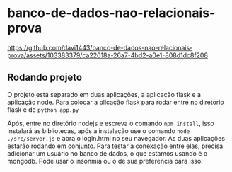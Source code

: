 # banco-de-dados-nao-relacionais-prova

https://github.com/davi1443/banco-de-dados-nao-relacionais-prova/assets/103383379/ca22618a-26a7-4bd2-a0e1-808d1dc8f208

## Rodando projeto
O projeto está separado em duas aplicações, a aplicação flask e a aplicação node. Para colocar a plicação flask para rodar entre no diretorio flask e de ```python app.py```

Após, entre no diretório nodejs e escreva o comando ```npm install```, isso instalará as bibliotecas, após a instalação use o comando ```node ./src/server.js``` e abra o login.html no seu navegador. As duas aplicações estarão rodando em conjunto. Para testar a conexação entre elas, precisa adicionar um usuário no banco de dados, o que estamos usando é o mongodb. Pode usar o insonmia ou o de sua preferencia para isso.

